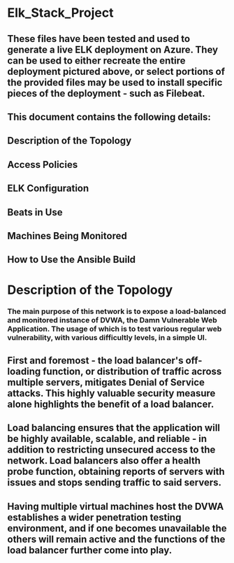 # Elk_Stack_Project

## These files have been tested and used to generate a live ELK deployment on Azure. They can be used to either recreate the entire deployment pictured above, or select portions of the provided files may be used to install specific pieces of the deployment - such as Filebeat.

## This document contains the following details:

## Description of the Topology
## Access Policies
## ELK Configuration
## Beats in Use
## Machines Being Monitored
## How to Use the Ansible Build

# Description of the Topology

### The main purpose of this network is to expose a load-balanced and monitored instance of DVWA, the Damn Vulnerable Web Application. The usage of which is to test various regular web vulnerability, with various difficultly levels, in a simple UI.

## First and foremost - the load balancer's off-loading function, or distribution of traffic across multiple servers, mitigates Denial of Service attacks. This highly valuable security measure alone highlights the benefit of a load balancer.

## Load balancing ensures that the application will be highly available, scalable, and reliable - in addition to restricting unsecured access to the network. Load balancers also offer a health probe function, obtaining reports of servers with issues and stops sending traffic to said servers.

## Having multiple virtual machines host the DVWA establishes a wider penetration testing environment, and if one becomes unavailable the others will remain active and the functions of the load balancer further come into play.
